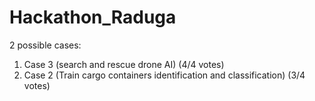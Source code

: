 # Hackathon_Raduga
2 possible cases: 
1) Сase 3 (search and rescue drone AI) (4/4 votes)
2) Case 2 (Train cargo containers identification and classification) (3/4 votes)
